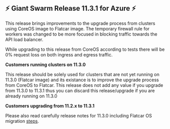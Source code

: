 ## :zap:  Giant Swarm Release 11.3.1 for Azure :zap:

This release brings improvements to the upgrade process from clusters using CoreOS image to Flatcar image.
The temporary firewall rule for workers was changed to be more focused in blocking traffic towards the API load balancer.

While upgrading to this release from CoreOS according to tests there will be 0% request loss on both ingress and egress traffic.

**Customers running clusters on 11.3.0**

This release should be solely used for clusters that are not yet running on 11.3.0 (Flatcar image) and its existance is to improve the upgrade process from CoreOS to Flatcar.
This release does not add any value if you upgrade from 11.3.0 to 11.3.1 thus you can discard this release/upgrade if you are already running on 11.3.0

**Customers upgrading from 11.2.x to 11.3.1**

Please also read carefully release notes for 11.3.0 including Flatcar OS migration [steps](https://github.com/giantswarm/releases/blob/master/release-notes/azure/v11.3.0.md).
